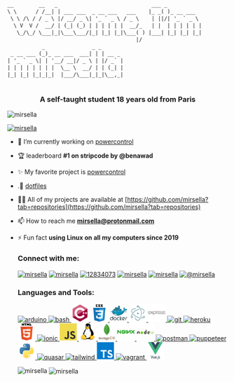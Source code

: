 ```
__        __   _                              ___ _           
\ \      / /__| | ___ ___  _ __ ___   ___    |_ _( )_ __ ___  
 \ \ /\ / / _ \ |/ __/ _ \| '_ ` _ \ / _ \    | ||/| '_ ` _ \ 
  \ V  V /  __/ | (_| (_) | | | | | |  __/_   | |  | | | | | |
   \_/\_/ \___|_|\___\___/|_| |_| |_|\___( ) |___| |_| |_| |_|
                                         |/                   
           _               _ _       
 _ __ ___ (_)_ __ ___  ___| | | __ _ 
| '_ ` _ \| | '__/ __|/ _ \ | |/ _` |
| | | | | | | |  \__ \  __/ | | (_| |
|_| |_| |_|_|_|  |___/\___|_|_|\__,_|
                                     
```
<h3 align="center">A self-taught student 18 years old from Paris</h3>

<p align="left"> <img src="https://komarev.com/ghpvc/?username=mirsella&label=Profile%20views&color=c061cb&style=flat-square" alt="mirsella" /> </p>

<p align="left"> <a href="https://github.com/ryo-ma/github-profile-trophy"><img src="https://github-profile-trophy.vercel.app/?username=mirsella" alt="mirsella" /></a> </p>

- 🔭 I’m currently working on [powercontrol](https://github.com/mirsella/powercontrol)

- 🏆 leaderboard **#1 on stripcode by @benawad**

- ✨ My favorite project is [powercontrol](https://github.com/mirsella/powercontrol)

- .📄 [dotfiles](https://github.com/mirsella/dotfiles)

- 👨‍💻 All of my projects are available at [https://github.com/mirsella?tab=repositories](https://github.com/mirsella?tab=repositories)

- 📫 How to reach me **mirsella@protonmail.com**

- ⚡ Fun fact **using Linux on all my computers since 2019**

    <h3 align="left">Connect with me:</h3>
    <p align="left">
    <a href="https://twitter.com/mirsella" target="blank"><img align="center" src="https://raw.githubusercontent.com/rahuldkjain/github-profile-readme-generator/master/src/images/icons/Social/twitter.svg" alt="mirsella" height="30" width="40" /></a>
    <a href="https://linkedin.com/in/mirsella" target="blank"><img align="center" src="https://raw.githubusercontent.com/rahuldkjain/github-profile-readme-generator/master/src/images/icons/Social/linked-in-alt.svg" alt="mirsella" height="30" width="40" /></a>
    <a href="https://stackoverflow.com/users/12834073" target="blank"><img align="center" src="https://raw.githubusercontent.com/rahuldkjain/github-profile-readme-generator/master/src/images/icons/Social/stack-overflow.svg" alt="12834073" height="30" width="40" /></a>
    <a href="https://www.hackerrank.com/mirsella" target="blank"><img align="center" src="https://raw.githubusercontent.com/rahuldkjain/github-profile-readme-generator/master/src/images/icons/Social/hackerrank.svg" alt="mirsella" height="30" width="40" /></a>
    <a href="https://www.leetcode.com/mirsella" target="blank"><img align="center" src="https://raw.githubusercontent.com/rahuldkjain/github-profile-readme-generator/master/src/images/icons/Social/leet-code.svg" alt="mirsella" height="30" width="40" /></a>
    <a href="https://www.hackerearth.com/@mirsella" target="blank"><img align="center" src="https://raw.githubusercontent.com/rahuldkjain/github-profile-readme-generator/master/src/images/icons/Social/hackerearth.svg" alt="@mirsella" height="30" width="40" /></a>
    </p>

    <h3 align="left">Languages and Tools:</h3>
    <p align="left"> <a href="https://www.arduino.cc/" target="_blank" rel="noreferrer"> <img src="https://cdn.worldvectorlogo.com/logos/arduino-1.svg" alt="arduino" width="40" height="40"/> </a> <a href="https://www.gnu.org/software/bash/" target="_blank" rel="noreferrer"> <img src="https://www.vectorlogo.zone/logos/gnu_bash/gnu_bash-icon.svg" alt="bash" width="40" height="40"/> </a> <a href="https://www.w3schools.com/cpp/" target="_blank" rel="noreferrer"> <img src="https://raw.githubusercontent.com/devicons/devicon/master/icons/cplusplus/cplusplus-original.svg" alt="cplusplus" width="40" height="40"/> </a> <a href="https://www.w3schools.com/css/" target="_blank" rel="noreferrer"> <img src="https://raw.githubusercontent.com/devicons/devicon/master/icons/css3/css3-original-wordmark.svg" alt="css3" width="40" height="40"/> </a> <a href="https://www.docker.com/" target="_blank" rel="noreferrer"> <img src="https://raw.githubusercontent.com/devicons/devicon/master/icons/docker/docker-original-wordmark.svg" alt="docker" width="40" height="40"/> </a> <a href="https://www.electronjs.org" target="_blank" rel="noreferrer"> <img src="https://raw.githubusercontent.com/devicons/devicon/master/icons/electron/electron-original.svg" alt="electron" width="40" height="40"/> </a> <a href="https://expressjs.com" target="_blank" rel="noreferrer"> <img src="https://raw.githubusercontent.com/devicons/devicon/master/icons/express/express-original-wordmark.svg" alt="express" width="40" height="40"/> </a> <a href="https://git-scm.com/" target="_blank" rel="noreferrer"> <img src="https://www.vectorlogo.zone/logos/git-scm/git-scm-icon.svg" alt="git" width="40" height="40"/> </a> <a href="https://heroku.com" target="_blank" rel="noreferrer"> <img src="https://www.vectorlogo.zone/logos/heroku/heroku-icon.svg" alt="heroku" width="40" height="40"/> </a> <a href="https://www.w3.org/html/" target="_blank" rel="noreferrer"> <img src="https://raw.githubusercontent.com/devicons/devicon/master/icons/html5/html5-original-wordmark.svg" alt="html5" width="40" height="40"/> </a> <a href="https://ionicframework.com" target="_blank" rel="noreferrer"> <img src="https://upload.wikimedia.org/wikipedia/commons/d/d1/Ionic_Logo.svg" alt="ionic" width="40" height="40"/> </a> <a href="https://developer.mozilla.org/en-US/docs/Web/JavaScript" target="_blank" rel="noreferrer"> <img src="https://raw.githubusercontent.com/devicons/devicon/master/icons/javascript/javascript-original.svg" alt="javascript" width="40" height="40"/> </a> <a href="https://www.linux.org/" target="_blank" rel="noreferrer"> <img src="https://raw.githubusercontent.com/devicons/devicon/master/icons/linux/linux-original.svg" alt="linux" width="40" height="40"/> </a> <a href="https://www.mongodb.com/" target="_blank" rel="noreferrer"> <img src="https://raw.githubusercontent.com/devicons/devicon/master/icons/mongodb/mongodb-original-wordmark.svg" alt="mongodb" width="40" height="40"/> </a> <a href="https://www.nginx.com" target="_blank" rel="noreferrer"> <img src="https://raw.githubusercontent.com/devicons/devicon/master/icons/nginx/nginx-original.svg" alt="nginx" width="40" height="40"/> </a> <a href="https://nodejs.org" target="_blank" rel="noreferrer"> <img src="https://raw.githubusercontent.com/devicons/devicon/master/icons/nodejs/nodejs-original-wordmark.svg" alt="nodejs" width="40" height="40"/> </a> <a href="https://postman.com" target="_blank" rel="noreferrer"> <img src="https://www.vectorlogo.zone/logos/getpostman/getpostman-icon.svg" alt="postman" width="40" height="40"/> </a> <a href="https://github.com/puppeteer/puppeteer" target="_blank" rel="noreferrer"> <img src="https://www.vectorlogo.zone/logos/pptrdev/pptrdev-official.svg" alt="puppeteer" width="40" height="40"/> </a> <a href="https://www.python.org" target="_blank" rel="noreferrer"> <img src="https://raw.githubusercontent.com/devicons/devicon/master/icons/python/python-original.svg" alt="python" width="40" height="40"/> </a> <a href="https://quasar.dev/" target="_blank" rel="noreferrer"> <img src="https://cdn.quasar.dev/logo/svg/quasar-logo.svg" alt="quasar" width="40" height="40"/> </a> <a href="https://tailwindcss.com/" target="_blank" rel="noreferrer"> <img src="https://www.vectorlogo.zone/logos/tailwindcss/tailwindcss-icon.svg" alt="tailwind" width="40" height="40"/> </a> <a href="https://www.typescriptlang.org/" target="_blank" rel="noreferrer"> <img src="https://raw.githubusercontent.com/devicons/devicon/master/icons/typescript/typescript-original.svg" alt="typescript" width="40" height="40"/> </a> <a href="https://www.vagrantup.com/" target="_blank" rel="noreferrer"> <img src="https://www.vectorlogo.zone/logos/vagrantup/vagrantup-icon.svg" alt="vagrant" width="40" height="40"/> </a> <a href="https://vuejs.org/" target="_blank" rel="noreferrer"> <img src="https://raw.githubusercontent.com/devicons/devicon/master/icons/vuejs/vuejs-original-wordmark.svg" alt="vuejs" width="40" height="40"/> </a> </p>

    <p><img align="left" src="https://github-readme-stats.vercel.app/api/top-langs?username=mirsella&show_icons=true&theme=gruvbox&title_color=c061cb&text_color=c061cb&locale=en&layout=compact" alt="mirsella" /></p>

    <p>&nbsp;<img align="center" src="https://github-readme-stats.vercel.app/api?username=mirsella&show_icons=true&theme=gruvbox&title_color=c061cb&text_color=c061cb&locale=en" alt="mirsella" /></p>

